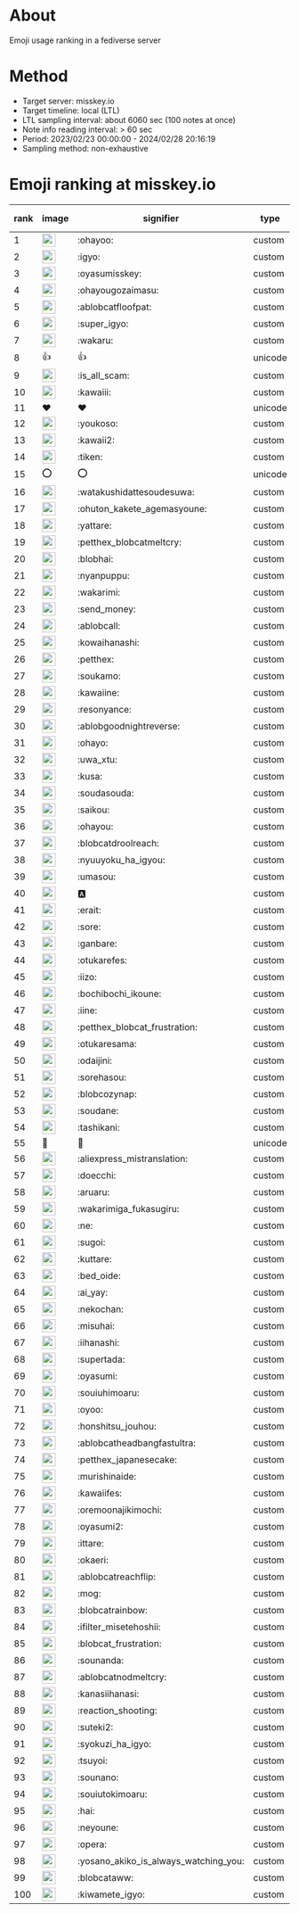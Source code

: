 # About
Emoji usage ranking in a fediverse server

# Method
- Target server: misskey.io
- Target timeline: local (LTL)
- LTL sampling interval: about 6060 sec (100 notes at once)
- Note info reading interval: > 60 sec
- Period: 2023/02/23 00:00:00 - 2024/02/28 20:16:19 
- Sampling method: non-exhaustive

# Emoji ranking at misskey.io

|rank|image|signifier|type|frequency score|
|----|----|----|----|----|
|1|<img height="24" src="https://misskey.io/emoji/ohayoo.webp">|:ohayoo:|custom|166291|
|2|<img height="24" src="https://misskey.io/emoji/igyo.webp">|:igyo:|custom|113948|
|3|<img height="24" src="https://misskey.io/emoji/oyasumisskey.webp">|:oyasumisskey:|custom|72141|
|4|<img height="24" src="https://misskey.io/emoji/ohayougozaimasu.webp">|:ohayougozaimasu:|custom|41165|
|5|<img height="24" src="https://misskey.io/emoji/ablobcatfloofpat.webp">|:ablobcatfloofpat:|custom|33170|
|6|<img height="24" src="https://misskey.io/emoji/super_igyo.webp">|:super_igyo:|custom|31952|
|7|<img height="24" src="https://misskey.io/emoji/wakaru.webp">|:wakaru:|custom|28961|
|8|👍|👍|unicode|24483|
|9|<img height="24" src="https://misskey.io/emoji/is_all_scam.webp">|:is_all_scam:|custom|23442|
|10|<img height="24" src="https://misskey.io/emoji/kawaiii.webp">|:kawaiii:|custom|21823|
|11|❤|❤|unicode|19834|
|12|<img height="24" src="https://misskey.io/emoji/youkoso.webp">|:youkoso:|custom|19579|
|13|<img height="24" src="https://misskey.io/emoji/kawaii2.webp">|:kawaii2:|custom|18712|
|14|<img height="24" src="https://misskey.io/emoji/tiken.webp">|:tiken:|custom|17011|
|15|⭕|⭕|unicode|16318|
|16|<img height="24" src="https://misskey.io/emoji/watakushidattesoudesuwa.webp">|:watakushidattesoudesuwa:|custom|16192|
|17|<img height="24" src="https://misskey.io/emoji/ohuton_kakete_agemasyoune.webp">|:ohuton_kakete_agemasyoune:|custom|16001|
|18|<img height="24" src="https://misskey.io/emoji/yattare.webp">|:yattare:|custom|15720|
|19|<img height="24" src="https://misskey.io/emoji/petthex_blobcatmeltcry.webp">|:petthex_blobcatmeltcry:|custom|15590|
|20|<img height="24" src="https://misskey.io/emoji/blobhai.webp">|:blobhai:|custom|15049|
|21|<img height="24" src="https://misskey.io/emoji/nyanpuppu.webp">|:nyanpuppu:|custom|14276|
|22|<img height="24" src="https://misskey.io/emoji/wakarimi.webp">|:wakarimi:|custom|14227|
|23|<img height="24" src="https://misskey.io/emoji/send_money.webp">|:send_money:|custom|13208|
|24|<img height="24" src="https://misskey.io/emoji/ablobcall.webp">|:ablobcall:|custom|12830|
|25|<img height="24" src="https://misskey.io/emoji/kowaihanashi.webp">|:kowaihanashi:|custom|12468|
|26|<img height="24" src="https://misskey.io/emoji/petthex.webp">|:petthex:|custom|12340|
|27|<img height="24" src="https://misskey.io/emoji/soukamo.webp">|:soukamo:|custom|11250|
|28|<img height="24" src="https://misskey.io/emoji/kawaiine.webp">|:kawaiine:|custom|11156|
|29|<img height="24" src="https://misskey.io/emoji/resonyance.webp">|:resonyance:|custom|11113|
|30|<img height="24" src="https://misskey.io/emoji/ablobgoodnightreverse.webp">|:ablobgoodnightreverse:|custom|10730|
|31|<img height="24" src="https://misskey.io/emoji/ohayo.webp">|:ohayo:|custom|10534|
|32|<img height="24" src="https://misskey.io/emoji/uwa_xtu.webp">|:uwa_xtu:|custom|10094|
|33|<img height="24" src="https://misskey.io/emoji/kusa.webp">|:kusa:|custom|9823|
|34|<img height="24" src="https://misskey.io/emoji/soudasouda.webp">|:soudasouda:|custom|9816|
|35|<img height="24" src="https://misskey.io/emoji/saikou.webp">|:saikou:|custom|9363|
|36|<img height="24" src="https://misskey.io/emoji/ohayou.webp">|:ohayou:|custom|9087|
|37|<img height="24" src="https://misskey.io/emoji/blobcatdroolreach.webp">|:blobcatdroolreach:|custom|8406|
|38|<img height="24" src="https://misskey.io/emoji/nyuuyoku_ha_igyou.webp">|:nyuuyoku_ha_igyou:|custom|8220|
|39|<img height="24" src="https://misskey.io/emoji/umasou.webp">|:umasou:|custom|7885|
|40|<img height="24" src="https://misskey.io/emoji/a.webp">|:a:|custom|7816|
|41|<img height="24" src="https://misskey.io/emoji/erait.webp">|:erait:|custom|7565|
|42|<img height="24" src="https://misskey.io/emoji/sore.webp">|:sore:|custom|7389|
|43|<img height="24" src="https://misskey.io/emoji/ganbare.webp">|:ganbare:|custom|7147|
|44|<img height="24" src="https://misskey.io/emoji/otukarefes.webp">|:otukarefes:|custom|7130|
|45|<img height="24" src="https://misskey.io/emoji/iizo.webp">|:iizo:|custom|7028|
|46|<img height="24" src="https://misskey.io/emoji/bochibochi_ikoune.webp">|:bochibochi_ikoune:|custom|7022|
|47|<img height="24" src="https://misskey.io/emoji/iine.webp">|:iine:|custom|6925|
|48|<img height="24" src="https://misskey.io/emoji/petthex_blobcat_frustration.webp">|:petthex_blobcat_frustration:|custom|6841|
|49|<img height="24" src="https://misskey.io/emoji/otukaresama.webp">|:otukaresama:|custom|6720|
|50|<img height="24" src="https://misskey.io/emoji/odaijini.webp">|:odaijini:|custom|6478|
|51|<img height="24" src="https://misskey.io/emoji/sorehasou.webp">|:sorehasou:|custom|6409|
|52|<img height="24" src="https://misskey.io/emoji/blobcozynap.webp">|:blobcozynap:|custom|6065|
|53|<img height="24" src="https://misskey.io/emoji/soudane.webp">|:soudane:|custom|5921|
|54|<img height="24" src="https://misskey.io/emoji/tashikani.webp">|:tashikani:|custom|5890|
|55|🎉|🎉|unicode|5562|
|56|<img height="24" src="https://misskey.io/emoji/aliexpress_mistranslation.webp">|:aliexpress_mistranslation:|custom|5455|
|57|<img height="24" src="https://misskey.io/emoji/doecchi.webp">|:doecchi:|custom|5446|
|58|<img height="24" src="https://misskey.io/emoji/aruaru.webp">|:aruaru:|custom|5440|
|59|<img height="24" src="https://misskey.io/emoji/wakarimiga_fukasugiru.webp">|:wakarimiga_fukasugiru:|custom|5380|
|60|<img height="24" src="https://misskey.io/emoji/ne.webp">|:ne:|custom|5324|
|61|<img height="24" src="https://misskey.io/emoji/sugoi.webp">|:sugoi:|custom|5221|
|62|<img height="24" src="https://misskey.io/emoji/kuttare.webp">|:kuttare:|custom|5195|
|63|<img height="24" src="https://misskey.io/emoji/bed_oide.webp">|:bed_oide:|custom|5106|
|64|<img height="24" src="https://misskey.io/emoji/ai_yay.webp">|:ai_yay:|custom|5028|
|65|<img height="24" src="https://misskey.io/emoji/nekochan.webp">|:nekochan:|custom|4925|
|66|<img height="24" src="https://misskey.io/emoji/misuhai.webp">|:misuhai:|custom|4862|
|67|<img height="24" src="https://misskey.io/emoji/iihanashi.webp">|:iihanashi:|custom|4833|
|68|<img height="24" src="https://misskey.io/emoji/supertada.webp">|:supertada:|custom|4825|
|69|<img height="24" src="https://misskey.io/emoji/oyasumi.webp">|:oyasumi:|custom|4793|
|70|<img height="24" src="https://misskey.io/emoji/souiuhimoaru.webp">|:souiuhimoaru:|custom|4716|
|71|<img height="24" src="https://misskey.io/emoji/oyoo.webp">|:oyoo:|custom|4649|
|72|<img height="24" src="https://misskey.io/emoji/honshitsu_jouhou.webp">|:honshitsu_jouhou:|custom|4642|
|73|<img height="24" src="https://misskey.io/emoji/ablobcatheadbangfastultra.webp">|:ablobcatheadbangfastultra:|custom|4573|
|74|<img height="24" src="https://misskey.io/emoji/petthex_japanesecake.webp">|:petthex_japanesecake:|custom|4551|
|75|<img height="24" src="https://misskey.io/emoji/murishinaide.webp">|:murishinaide:|custom|4507|
|76|<img height="24" src="https://misskey.io/emoji/kawaiifes.webp">|:kawaiifes:|custom|4357|
|77|<img height="24" src="https://misskey.io/emoji/oremoonajikimochi.webp">|:oremoonajikimochi:|custom|4208|
|78|<img height="24" src="https://misskey.io/emoji/oyasumi2.webp">|:oyasumi2:|custom|4123|
|79|<img height="24" src="https://misskey.io/emoji/ittare.webp">|:ittare:|custom|4051|
|80|<img height="24" src="https://misskey.io/emoji/okaeri.webp">|:okaeri:|custom|4002|
|81|<img height="24" src="https://misskey.io/emoji/ablobcatreachflip.webp">|:ablobcatreachflip:|custom|3933|
|82|<img height="24" src="https://misskey.io/emoji/mog.webp">|:mog:|custom|3884|
|83|<img height="24" src="https://misskey.io/emoji/blobcatrainbow.webp">|:blobcatrainbow:|custom|3830|
|84|<img height="24" src="https://misskey.io/emoji/ifilter_misetehoshii.webp">|:ifilter_misetehoshii:|custom|3793|
|85|<img height="24" src="https://misskey.io/emoji/blobcat_frustration.webp">|:blobcat_frustration:|custom|3725|
|86|<img height="24" src="https://misskey.io/emoji/sounanda.webp">|:sounanda:|custom|3711|
|87|<img height="24" src="https://misskey.io/emoji/ablobcatnodmeltcry.webp">|:ablobcatnodmeltcry:|custom|3656|
|88|<img height="24" src="https://misskey.io/emoji/kanasiihanasi.webp">|:kanasiihanasi:|custom|3595|
|89|<img height="24" src="https://misskey.io/emoji/reaction_shooting.webp">|:reaction_shooting:|custom|3572|
|90|<img height="24" src="https://misskey.io/emoji/suteki2.webp">|:suteki2:|custom|3538|
|91|<img height="24" src="https://misskey.io/emoji/syokuzi_ha_igyo.webp">|:syokuzi_ha_igyo:|custom|3460|
|92|<img height="24" src="https://misskey.io/emoji/tsuyoi.webp">|:tsuyoi:|custom|3427|
|93|<img height="24" src="https://misskey.io/emoji/sounano.webp">|:sounano:|custom|3409|
|94|<img height="24" src="https://misskey.io/emoji/souiutokimoaru.webp">|:souiutokimoaru:|custom|3378|
|95|<img height="24" src="https://misskey.io/emoji/hai.webp">|:hai:|custom|3376|
|96|<img height="24" src="https://misskey.io/emoji/neyoune.webp">|:neyoune:|custom|3338|
|97|<img height="24" src="https://misskey.io/emoji/opera.webp">|:opera:|custom|3222|
|98|<img height="24" src="https://misskey.io/emoji/yosano_akiko_is_always_watching_you.webp">|:yosano_akiko_is_always_watching_you:|custom|3194|
|99|<img height="24" src="https://misskey.io/emoji/blobcataww.webp">|:blobcataww:|custom|3139|
|100|<img height="24" src="https://misskey.io/emoji/kiwamete_igyo.webp">|:kiwamete_igyo:|custom|3099|
